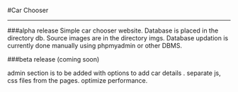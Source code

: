 
#Car Chooser
***
###alpha release 
Simple car chooser website. Database is placed in the directory db. Source images are in the directory imgs. Database updation is currently done manually using phpmyadmin or other DBMS.

###beta release (coming soon)

admin section is to be added with options to add car details . separate js, css files from the pages. optimize performance.
